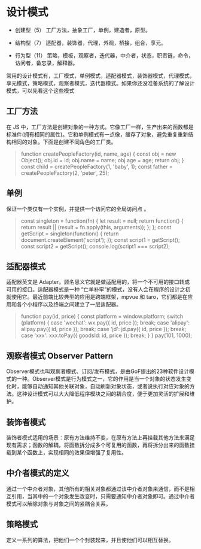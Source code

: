 # 设计模式


- 创建型（5）
工厂方法，抽象工厂，单例，建造者，原型。

- 结构型（7）
适配器，装饰器，代理，外观，桥接，组合，享元。

- 行为型（11）
策略，模板，观察者，迭代器，中介者，状态，职责链，命令，访问者，备忘录，解释器。



常用的设计模式有，工厂模式，单例模式，适配器模式，装饰器模式，代理模式，享元模式，策略模式，观察者模式，迭代器模式。如果你还没准备系统的了解设计模式，可以先看这个这些模式

## 工厂方法
在 JS 中，工厂方法是创建对象的一种方式。它像工厂一样，生产出来的函数都是标准件(拥有相同的属性)。它和单例模式有一点像，缓存了对象，避免重复重新结构相同的对象。下面是创建不同角色的工厂类。
>function createPeopleFactory(id, name, age) {
  const obj = new Object();
  obj.id = id;
  obj.name = name;
  obj.age = age;
  return obj;
}
const child = createPeopleFactory(1, 'baby', 1);
const father = createPeopleFactory(2, 'peter', 25);

## 单例
保证一个类仅有一个实例，并提供一个访问它的全局访问点 。
> const singleton = function(fn) {
  let result = null;
  return function() {
    return result || (result = fn.apply(this, arguments));
  };
};
const getScript = singleton(function() {
  return document.createElement('script');
});
const script1 = getScript();
const script2 = getScript();
console.log(script1 === script2);

## 适配器模式
适配器英文是 Adapter。顾名思义它就是做适配用的，将一个不可用的接口转成可用的接口。适配器模式是一种 “亡羊补牢”的模式，没有人会在程序的设计之初就使用它。最近前端比较典型的应用是跨端框架，mpvue 和 taro，它们都是在应用和各个小程序以及终端之间建立了一层适配器。

>function pay(id, price) {
  const platform = window.platform;
  switch (platform) {
    case 'wechat':
      wx.pay({ id, price });
      break;
    case 'alipay':
      alipay.pay({ id, price });
      break;
    case 'jd':
      jd.pay({ id, price });
      break;
    case 'xxx':
      xxx.toPay({ goodsId: id, price });
      break;
  }
}
pay(101, 1000);


## 观察者模式 Observer Pattern
Observer模式也叫观察者模式、订阅/发布模式，是由GoF提出的23种软件设计模式的一种。Observer模式是行为模式之一，它的作用是当一个对象的状态发生变化时，能够自动通知其他关联对象，自动刷新对象状态，或者说执行对应对象的方法。这种设计模式可以大大降低程序模块之间的耦合度，便于更加灵活的扩展和维护。

## 装饰者模式
装饰者模式适用的场景：原有方法维持不变，在原有方法上再挂载其他方法来满足现有需求；函数的解耦，将函数拆分成多个可复用的函数，再将拆分出来的函数挂载到某个函数上，实现相同的效果但增强了复用性。

## 中介者模式的定义
通过一个中介者对象，其他所有的相关对象都通过该中介者对象来通信，而不是相互引用，当其中的一个对象发生改变时，只需要通知中介者对象即可。通过中介者模式可以解除对象与对象之间的紧耦合关系。

## 策略模式
定义一系列的算法，把他们一个个封装起来，并且使他们可以相互替换。
